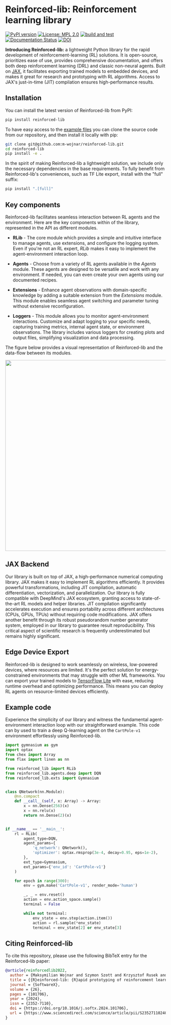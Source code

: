 # Reinforced-lib: Reinforcement learning library

[![PyPI version][pypi-badge]][pypi]
[![License: MPL 2.0][license-badge]][license]
[![build and test][tests-badge]][github-actions]
[![Documentation Status][rtd-badge]][documentation]
[![DOI](https://img.shields.io/badge/DOI-10.1016/j.softx.2024.101706-blue.svg)](https://doi.org/10.1016/j.softx.2024.101706)

[pypi-badge]: https://img.shields.io/pypi/v/reinforced-lib
[pypi]: https://pypi.org/project/reinforced-lib/
[license-badge]: https://img.shields.io/badge/License-MPL%202.0-brightgreen.svg
[license]: https://opensource.org/licenses/MPL-2.0
[tests-badge]: https://github.com/m-wojnar/reinforced-lib/actions/workflows/python-package.yml/badge.svg
[github-actions]: https://github.com/m-wojnar/reinforced-lib/actions
[rtd-badge]: https://readthedocs.org/projects/reinforced-lib/badge/?version=latest
[documentation]: https://reinforced-lib.readthedocs.io/en/latest/

**Introducing Reinforced-lib:** a lightweight Python library for the rapid development of reinforcement-learning (RL) 
solutions. It is open-source, prioritizes ease of use, provides comprehensive documentation, and offers both deep 
reinforcement learning (DRL) and classic non-neural agents. Built on [JAX](https://jax.readthedocs.io/en/latest/), 
it facilitates exporting trained models to embedded devices, and makes it great for research and prototyping with RL 
algorithms. Access to JAX's just-in-time (JIT) compilation ensures high-performance results.

## Installation

You can install the latest version of Reinforced-lib from PyPI:

```bash
pip install reinforced-lib
```

To have easy access to the [example files](https://github.com/m-wojnar/reinforced-lib/tree/main/examples)
you can clone the source code from our repository, and then install it locally with pip:

```bash
git clone git@github.com:m-wojnar/reinforced-lib.git
cd reinforced-lib
pip install -e .
```

In the spirit of making Reinforced-lib a lightweight solution, we include only the necessary dependencies in the base 
requirements. To fully benefit from Reinforced-lib's conveniences, such as TF Lite export, install with the "full" suffix:

```bash
pip install ".[full]"
```

## Key components

Reinforced-lib facilitates seamless interaction between RL agents and the environment. Here are the key components 
within of the library, represented in the API as different modules.

- **RLib** - The core module which provides a simple and intuitive interface to manage agents, use extensions, 
  and configure the logging system. Even if you're not an RL expert, *RLib* makes it easy to  implement the 
  agent-environment interaction loop.

- **Agents** - Choose from a variety of RL agents available in the *Agents* module. These agents are designed to be 
  versatile and work with any environment. If needed, you can even create your own agents using our documented recipes.

- **Extensions** - Enhance agent observations with domain-specific knowledge by adding a suitable extension from the 
  *Extensions* module. This module enables seamless agent switching and parameter tuning without extensive reconfiguration.

- **Loggers** - This module allows you to monitor agent-environment interactions. Customize and adapt logging to your 
  specific needs, capturing training metrics, internal agent state, or environment observations. The library includes 
  various loggers for creating plots and output files, simplifying visualization and data processing.

The figure below provides a visual representation of Reinforced-lib and the data-flow between its modules.

<img src="docs/resources/data-flow.png" width="600">

## JAX Backend

Our library is built on top of JAX, a high-performance numerical computing library. JAX makes it easy to implement 
RL algorithms efficiently. It provides powerful transformations, including JIT compilation, automatic differentiation, 
vectorization, and parallelization. Our library is fully compatible with DeepMind's JAX ecosystem, granting access to 
state-of-the-art RL models and helper libraries. JIT compilation significantly accelerates execution and ensures 
portability across different architectures (CPUs, GPUs, TPUs) without requiring code modifications. 
JAX offers another benefit through its robust pseudorandom number generator system, employed in our library to 
guarantee result reproducibility. This critical aspect of scientific research is frequently underestimated but 
remains highly significant.

## Edge Device Export

Reinforced-lib is designed to work seamlessly on wireless, low-powered devices, where resources are limited. It's the 
perfect solution for energy-constrained environments that may struggle with other ML frameworks. You can export your 
trained models to [TensorFlow Lite](https://www.tensorflow.org/lite) with ease, reducing runtime overhead and 
optimizing performance. This means you can deploy RL agents on resource-limited devices efficiently.

## Example code

Experience the simplicity of our library and witness the fundamental agent-environment interaction loop with our 
straightforward example. This code can by used to train a deep Q-learning agent on the `CartPole-v1` environment 
effortlessly using Reinforced-lib.

```python
import gymnasium as gym
import optax
from chex import Array
from flax import linen as nn

from reinforced_lib import RLib
from reinforced_lib.agents.deep import DQN
from reinforced_lib.exts import Gymnasium


class QNetwork(nn.Module):
    @nn.compact
    def __call__(self, x: Array) -> Array:
        x = nn.Dense(256)(x)
        x = nn.relu(x)
        return nn.Dense(2)(x)


if __name__ == '__main__':
    rl = RLib(
        agent_type=DQN,
        agent_params={
            'q_network': QNetwork(),
            'optimizer': optax.rmsprop(3e-4, decay=0.95, eps=1e-2),
        },
        ext_type=Gymnasium,
        ext_params={'env_id': 'CartPole-v1'}
    )

    for epoch in range(300):
        env = gym.make('CartPole-v1', render_mode='human')

        _, _ = env.reset()
        action = env.action_space.sample()
        terminal = False

        while not terminal:
            env_state = env.step(action.item())
            action = rl.sample(*env_state)
            terminal = env_state[2] or env_state[3]
```

## Citing Reinforced-lib

To cite this repository, please use the following BibTeX entry for the Reinforced-lib paper:

```bibtex
@article{reinforcedlib2022,
  author = {Maksymilian Wojnar and Szymon Szott and Krzysztof Rusek and Wojciech Ciezobka},
  title = {{R}einforced-lib: {R}apid prototyping of reinforcement learning solutions},
  journal = {SoftwareX},
  volume = {26},
  pages = {101706},
  year = {2024},
  issn = {2352-7110},
  doi = {https://doi.org/10.1016/j.softx.2024.101706},
  url = {https://www.sciencedirect.com/science/article/pii/S2352711024000773}
}
```
